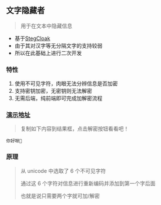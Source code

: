 ## 文字隐藏者

> 用于在文本中隐藏信息

- 基于[StegCloak](https://github.com/KuroLabs/stegcloak)
- 由于其对汉字等无分隔文字的支持较弱
- 所以在此基础上进行二次开发

### 特性

1. 使用不可见字符，肉眼无法分辨信息是否加密
2. 支持密钥加密，无密钥则无法解密
3. 无需后端，纯前端即可完成加解密流程

### [演示地址](http://tools.fzf404.art/text-hider.html)

> 复制如下内容到结果框，点击解密按钮看看吧！

```
你⁤‍⁡⁢⁡⁢‌⁡‌⁡‌‍⁢⁡‌⁢⁣‍⁡‌‍‌‍⁤⁢‍⁢‌‍⁡‍⁢‌⁡⁤⁤‌‍⁡‍⁢⁣‌⁡⁢‌⁢‍⁡⁢‌⁣⁢‌⁤⁢‍⁡‍‍⁣‍⁣⁡‍⁡⁢⁡‌⁡‌⁡‍⁡‍‌⁢‍‍‍⁢‍⁣⁡‍⁡‍⁡⁢‍⁢‌‍⁢‍‍⁡⁢⁡‌⁤‍⁣‌⁢‍⁣‌⁡⁢⁡‌⁢‌⁢⁡⁢⁡⁢‍⁢好呀👋
```

### 原理

> 从 unicode 中选取了 6 个不可见字符
>
> 通过这 6 个字符对信息进行重新编码并添加到第一个字后面
>
> 也就是说只需要两个字就可加/解密
